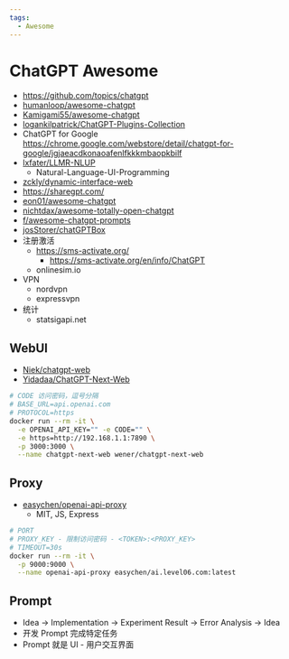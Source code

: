 ```yaml
---
tags:
  - Awesome
---
```


# ChatGPT Awesome

- https://github.com/topics/chatgpt
- [humanloop/awesome-chatgpt](https://github.com/humanloop/awesome-chatgpt)
- [Kamigami55/awesome-chatgpt](https://github.com/Kamigami55/awesome-chatgpt)
- [logankilpatrick/ChatGPT-Plugins-Collection](https://github.com/logankilpatrick/ChatGPT-Plugins-Collection)
- ChatGPT for Google https://chrome.google.com/webstore/detail/chatgpt-for-google/jgjaeacdkonaoafenlfkkkmbaopkbilf
- [lxfater/LLMR-NLUP](https://github.com/lxfater/LLMR-NLUP)
  - Natural-Language-UI-Programming
- [zckly/dynamic-interface-web](https://github.com/zckly/dynamic-interface-web)
- https://sharegpt.com/
- [eon01/awesome-chatgpt](https://github.com/eon01/awesome-chatgpt)
- [nichtdax/awesome-totally-open-chatgpt](https://github.com/nichtdax/awesome-totally-open-chatgpt)
- [f/awesome-chatgpt-prompts](https://github.com/f/awesome-chatgpt-prompts)
- [josStorer/chatGPTBox](https://github.com/josStorer/chatGPTBox)
- 注册激活
  - https://sms-activate.org/
    - https://sms-activate.org/en/info/ChatGPT
  - onlinesim.io
- VPN
  - nordvpn
  - expressvpn
- 统计
  - statsigapi.net

## WebUI

- [Niek/chatgpt-web](https://github.com/Niek/chatgpt-web)
- [Yidadaa/ChatGPT-Next-Web](https://github.com/Yidadaa/ChatGPT-Next-Web)

```bash
# CODE 访问密码，逗号分隔
# BASE_URL=api.openai.com
# PROTOCOL=https
docker run --rm -it \
  -e OPENAI_API_KEY="" -e CODE="" \
  -e https=http://192.168.1.1:7890 \
  -p 3000:3000 \
  --name chatgpt-next-web wener/chatgpt-next-web
```

## Proxy

- [easychen/openai-api-proxy](https://github.com/easychen/openai-api-proxy)
  - MIT, JS, Express

```bash
# PORT
# PROXY_KEY - 限制访问密码 - <TOKEN>:<PROXY_KEY>
# TIMEOUT=30s
docker run --rm -it \
  -p 9000:9000 \
  --name openai-api-proxy easychen/ai.level06.com:latest
```

## Prompt

- Idea -> Implementation -> Experiment Result -> Error Analysis -> Idea
- 开发 Prompt 完成特定任务
- Prompt 就是 UI - 用户交互界面
